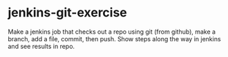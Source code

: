 # jenkins-git-exercise
Make a jenkins job that checks out a repo using git (from github), make a branch, add a file, commit, then push. Show steps along the way in jenkins and see results in repo.
